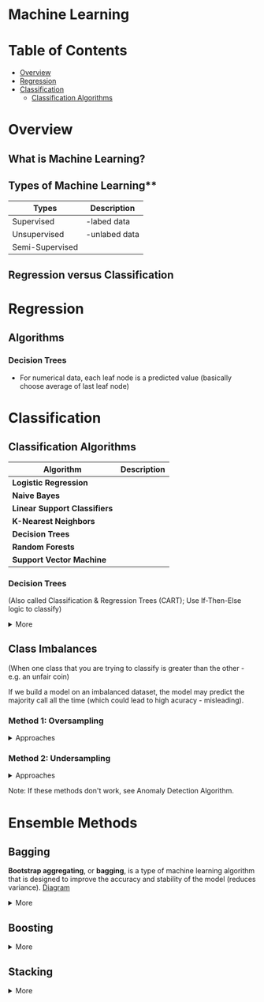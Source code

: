 
# Machine Learning

# Table of Contents
* [Overview](#overview)
* [Regression](#regression)
* [Classification](#classification)
	* [Classification Algorithms](#classification-Algorithms)

# Overview

## What is Machine Learning?


## Types of Machine Learning**
|  Types         |  Description      |
|----------------|------------------|
|Supervised      |-labed data      |
|Unsupervised    | -unlabed data   |
|Semi-Supervised |                 |
  
## Regression versus Classification


# Regression

## Algorithms

### Decision Trees
* For numerical data, each leaf node is a predicted value (basically choose average of last leaf node)

# Classification

## Classification Algorithms

| **Algorithm** 				|**Description** |
|-------------------------------|----------------|
| **Logistic Regression**       |                |
|**Naive Bayes** 			    |                |
|**Linear Support Classifiers** |				 |
|**K-Nearest Neighbors**        |				 |
|**Decision Trees**             |				 |
|**Random Forests**             |				 |
|**Support Vector Machine**     |				 |



### Decision Trees
(Also called Classification & Regression Trees (CART); Use If-Then-Else logic to classify)

<details><summary>More</summary>
<p>
#### How to Optimize <br>
<li>Look at every feature and decide which to split up
<li>Build split by split to determine best splits (find feature that gives the best separation)
<li>Uses greedy algorithm - always choose feature that optimizes on one of the following metrics:

#### Metrics for Fitting
1. Max Entropy Rule (for categorical)
	a. [Information Entropy Graph](https://upload.wikimedia.org/wikipedia/commons/2/22/Binary_entropy_plot.svg)
2. Gini Coefficient (for continuous feature)
3. Misclassification Error - how many things you get wrong as a percentage (goal minimize)

Pruning - take off nodes to generalize/prevent overfitting and improve performance

#### Variations/Methods
Ensemble (of Decision Trees) - using multiple trees
1. Bagging (Bootstrap Aggregating) - take randomly sampled subsets of training set (with replacement); Find different splits for each tree; predicts class that was choosen the most
2. Random Forests - using bagging but choose sqrt(n_features); then finds best split amoung those features; predicts class with majority vote (but can use weighted vote)


#### Additional
1. Pruning - take off nodes to generalize/prevent overfitting and improve performance
2. Boosting - improve model based on previously constructed classifiers

</p>
</details>

## Class Imbalances
(When one class that you are trying to classify is greater than the other - e.g. an unfair coin)

If we build a model on an imbalanced dataset, the model may predict the majority call all the time (which could lead to high acuracy - misleading). 

### Method 1: Oversampling 
<details><summary>Approaches</summary>
<p>
1. **Random** - Repeat data for minority class until it is balaned with the majority class. 
	
2. **Synthetic Minority Oversampling Technique (SMOTE)** - Similar to KNN, Create a new point in minority class that is between two nearest neighbors
	
3. **ADAptive SYNthetic oversampling (ADASYN)** - generates point where the class imbalance is the greatest; 

Note: Each approach comes at a cost (e.g. classifying more of minority class could cause more misclassification of majority class). The best solution depends on your problem and dataset.

</p>
</details>

### Method 2: Undersampling 

<details><summary>Approaches</summary>
<p>
1. **Random** - Randomly select observations in majority class so that the size of each class is equal. 
2. **Near Miss** - only sample points from the majority class necessary to distinguish between the classes
3. **NearMiss-1** select samples from the majority class for which the average distance of the N _closest_ samples of a minority class is smallest.

</p>
</details>

Note: If these methods don't work, see Anomaly Detection Algorithm. 


# Ensemble Methods

## Bagging

**Bootstrap aggregating**, or  **bagging**, is a type of machine learning algorithm that is designed to improve the accuracy and stability of the model (reduces variance). [Diagram](https://www.oreilly.com/library/view/python-machine-learning/9781783555130/graphics/3547_07_06.jpg)

<details><summary>More</summary>
<p>

1. **Bootstrapping** - sampling technique; Out of the 𝑛 samples in our dataset, 𝑘k samples are chosen **with replacement**.
	a. Without bootstapping, we may fail to generalize median of distribution (goal is to decrease variance in distribution of data) 
	b. As 𝑛 increases,  bootstraping will select approximately 2/3 unique samples (make sure model isn't biased to true sample)
2. **Aggregating** 
	b. Aggregate of the predictions of the models (that use the different bootstapped samples)
3. **Voting Classifier**
	a. Max Voting - assign the class that has the largest number of predictions for each model.
	b. Average Voting - average voting (aka soft voting) predicts the class that has the highest sum of predicted probabilities
	c. Weighting Voting - assignings weights to each model's predicted probability to adjust its contribution to the final prediction; Sometimes add additional weight to models that are performing better to optimize metric
		i. Tuning the Weights - 
				- Regression  - can tune weights using OLS
				- Classification - use Stacked Classifier Method: meta-classifier (classifies classifiers), passes predictions though additional model (e.g. logistic regression)
4. Prediction 

**Note:** an ensemble of decision trees is called a Random Forest. Decision trees are prone to high variance and overfitting.

</p>
</details>

## Boosting

<details><summary>More</summary>
<p>


</p>
</details>

## Stacking

<details><summary>More</summary>
<p>


</p>
</details>
<!--stackedit_data:
eyJoaXN0b3J5IjpbNDE2MDk2NjEwLC0yMDYwNjA5MDY1LDE3Mz
Q4NTIyMTAsLTEzMTUyMDE3MDQsMTE0Njc2MzA4MiwtMTM3MTk2
OTkzNiw4MzkxMTA0NSw0MjE0MDU5NDgsLTM1Mjc4NDI4OSwxMj
k4MTU0MTMzLDc0ODU2OTQ1NywxMjM0MzMxNjE1LDExMDI0MzMy
MTEsLTExMDEyOTU4NDYsLTE4ODE3MzAyODksODIzMjc5NDk3LC
0xOTkxNzQ5NjQ5LDIwMTA3OTAwNjMsNDA0Mzg1ODgyLDE3Mjg1
NTMzMzRdfQ==
-->